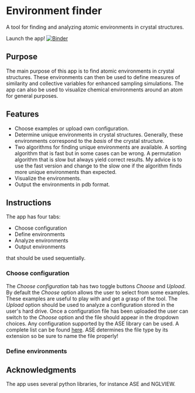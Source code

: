 # Environment finder

A tool for finding and analyzing atomic environments in crystal structures.

Launch the app! [![Binder](https://mybinder.org/badge_logo.svg)](https://mybinder.org/v2/gh/PabloPiaggi/EnvironmentFinder/master?urlpath=apps%2FEnvironmentFinder.ipynb)

## Purpose

The main purpose of this app is to find atomic environments in crystal structures.
These environments can then be used to define measures of similarity and collective variables for enhanced sampling simulations.
The app can also be used to visualize chemical environments around an atom for general purposes.

## Features

* Choose examples or upload own configuration.
* Determine unique environments in crystal structures. Generally, these environments correspond to the *basis* of the crystal structure.
* Two algorithms for finding unique environments are available. A sorting algorithm that is fast but in some cases can be wrong. A permutation algorithm that is slow but always yield correct results. My advice is to use the fast version and change to the slow one if the algorithm finds more unique environments than expected.
* Visualize the environments.
* Output the environments in pdb format.

## Instructions

The app has four tabs:
* Choose configuration
* Define environments
* Analyze environments
* Output environments

that should be used sequentially.

### Choose configuration
The *Choose configuration* tab has two toggle buttons *Choose* and *Upload*.
By default the *Choose* option allows the user to select from some examples.
These examples are useful to play with and get a grasp of the tool.
The *Upload* option should be used to analyze a configuration stored in the user's hard drive.
Once a configuration file has been uploaded the user can switch to the *Choose* option and the file should appear in the dropdown choices.
Any configuration supported by the ASE library can be used.
A complete list can be found [here](https://wiki.fysik.dtu.dk/ase/ase/io/io.html).
ASE determines the file type by its extension so be sure to name the file properly!

### Define environments


## Acknowledgments

The app uses several python libraries, for instance ASE and NGLVIEW.
